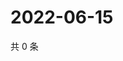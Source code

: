 # 2022-06-15

共 0 条

<!-- BEGIN WEIBO -->
<!-- 最后更新时间 Wed Jun 15 2022 17:00:48 GMT+0800 (China Standard Time) -->

<!-- END WEIBO -->
